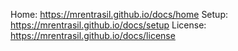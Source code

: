 Home: https://mrentrasil.github.io/docs/home
Setup: https://mrentrasil.github.io/docs/setup
License: https://mrentrasil.github.io/docs/license

